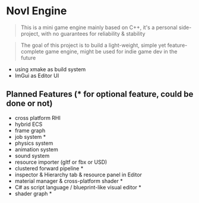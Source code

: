 # Novl Engine
> This is a mini game engine mainly based on C++, it's a personal side-project, with no guarantees for reliability & stability  

>The goal of this project is to build a light-weight, simple yet feature-complete game engine, might be used for indie game dev in the future

- using xmake as build system
- ImGui as Editor UI

## Planned Features (* for optional feature, could be done or not)
- cross platform RHI 
- hybrid ECS  
- frame graph  
- job system *  
- physics system  
- animation system  
- sound system  
- resource importer (gltf or fbx or USD)  
- clustered forward pipeline *  
- inspector & Hierarchy tab & resource panel in Editor  
- material manager & cross-platform shader *  
- C# as script language / blueprint-like visual editor *  
- shader graph *  
